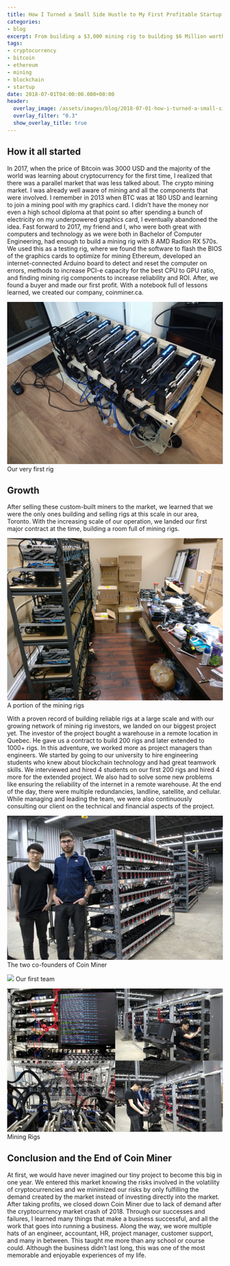 ```yaml
---
title: How I Turned a Small Side Hustle to My First Profitable Startup
categories:
- blog
excerpt: From building a $3,000 mining rig to building $6 Million worth of mining rigs
tags:
- cryptocurrency
- bitcoin
- ethereum
- mining
- blockchain
- startup
date: 2018-07-01T04:00:00.000+00:00
header:
  overlay_image: /assets/images/blog/2018-07-01-how-i-turned-a-small-side-hustle-to-my-first-profitable-startup/hero-min.jpg
  overlay_filter: "0.3"
  show_overlay_title: true
---
```


## How it all started

In 2017, when the price of Bitcoin was 3000 USD and the majority of the world was learning about cryptocurrency for the first time, I realized that there was a parallel market that was less talked about. The crypto mining market. I was already well aware of mining and all the components that were involved. I remember in 2013 when BTC was at 180 USD and learning to join a mining pool with my graphics card. I didn’t have the money nor even a high school diploma at that point so after spending a bunch of electricity on my underpowered graphics card, I eventually abandoned the idea. Fast forward to 2017, my friend and I, who were both great with computers and technology as we were both in Bachelor of Computer Engineering, had enough to build a mining rig with 8 AMD Radion RX 570s. We used this as a testing rig, where we found the software to flash the BIOS of the graphics cards to optimize for mining Ethereum, developed an internet-connected Arduino board to detect and reset the computer on errors, methods to increase PCI-e capacity for the best CPU to GPU ratio, and finding mining rig components to increase reliability and ROI. After, we found a buyer and made our first profit. With a notebook full of lessons learned, we created our company, coinminer.ca.

![](/assets/images/blog/2018-07-01-how-i-turned-a-small-side-hustle-to-my-first-profitable-startup/first-rig-min.jpg)
Our very first rig

## Growth

After selling these custom-built miners to the market, we learned that we were the only ones building and selling rigs at this scale in our area, Toronto. With the increasing scale of our operation, we landed our first major contract at the time, building a room full of mining rigs.

![](/assets/images/blog/2018-07-01-how-i-turned-a-small-side-hustle-to-my-first-profitable-startup/second-rig-min.jpg)
A portion of the mining rigs

With a proven record of building reliable rigs at a large scale and with our growing network of mining rig investors, we landed on our biggest project yet. The investor of the project bought a warehouse in a remote location in Quebec. He gave us a contract to build 200 rigs and later extended to 1000+ rigs. In this adventure, we worked more as project managers than engineers. We started by going to our university to hire engineering students who knew about blockchain technology and had great teamwork skills. We interviewed and hired 4 students on our first 200 rigs and hired 4 more for the extended project. We also had to solve some new problems like ensuring the reliability of the internet in a remote warehouse. At the end of the day, there were multiple redundancies, landline, satellite, and cellular. While managing and leading the team, we were also continuously consulting our client on the technical and financial aspects of the project.

![](/assets/images/blog/2018-07-01-how-i-turned-a-small-side-hustle-to-my-first-profitable-startup/founders-min.jpg)
The two co-founders of Coin Miner

![](/assets/images/blog/2018-07-01-how-i-turned-a-small-side-hustle-to-my-first-profitable-startup/team-min.png)
Our first team

![](/assets/images/blog/2018-07-01-how-i-turned-a-small-side-hustle-to-my-first-profitable-startup/w-rig-4-min.jpg)
Mining Rigs

## Conclusion and the End of Coin Miner

At first, we would have never imagined our tiny project to become this big in one year. We entered this market knowing the risks involved in the volatility of cryptocurrencies and we minimized our risks by only fulfilling the demand created by the market instead of investing directly into the market. After taking profits, we closed down Coin Miner due to lack of demand after the cryptocurrency market crash of 2018. Through our successes and failures, I learned many things that make a business successful, and all the work that goes into running a business. Along the way, we wore multiple hats of an engineer, accountant, HR, project manager, customer support, and many in between. This taught me more than any school or course could. Although the business didn’t last long, this was one of the most memorable and enjoyable experiences of my life.
